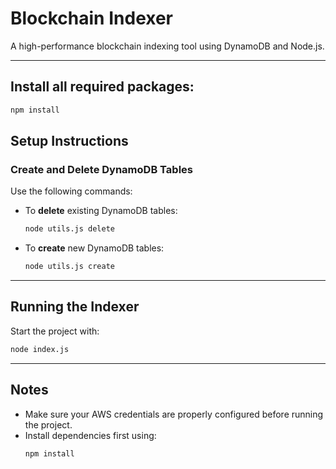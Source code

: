 # Blockchain Indexer

A high-performance blockchain indexing tool using DynamoDB and Node.js.

---
## Install all required packages:

```bash
npm install
```

## Setup Instructions

### Create and Delete DynamoDB Tables

Use the following commands:

- To **delete** existing DynamoDB tables:
  ```bash
  node utils.js delete
  ```

- To **create** new DynamoDB tables:
  ```bash
  node utils.js create
  ```

---

## Running the Indexer

Start the project with:

```bash
node index.js
```

---

## Notes

- Make sure your AWS credentials are properly configured before running the project.
- Install dependencies first using:
  ```bash
  npm install
  ```
